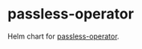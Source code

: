 # passless-operator

Helm chart for [passless-operator](https://github.com/wavesoftware/passless-operator).
